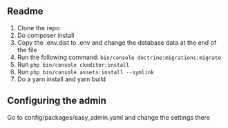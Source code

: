 ## Readme
1.  Clone the repo
2.  Do composer install
3.  Copy the .env.dist to .env and change the database data at the end of the file
4.  Run the following command: `bin/console doctrine:migrations:migrate`
5.  Run  `php bin/console ckeditor:install`
6.  Run  `php bin/console assets:install --symlink`
7.  Do a yarn install and yarn build

## Configuring the admin

Go to config/packages/easy_admin.yaml and change the settings there
